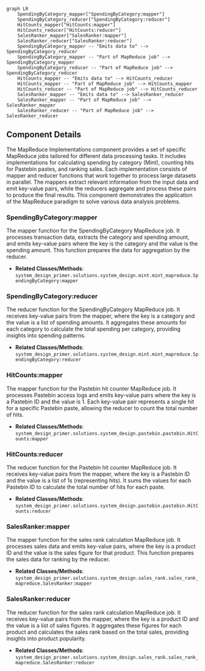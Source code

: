 ```mermaid
graph LR
    SpendingByCategory_mapper["SpendingByCategory:mapper"]
    SpendingByCategory_reducer["SpendingByCategory:reducer"]
    HitCounts_mapper["HitCounts:mapper"]
    HitCounts_reducer["HitCounts:reducer"]
    SalesRanker_mapper["SalesRanker:mapper"]
    SalesRanker_reducer["SalesRanker:reducer"]
    SpendingByCategory_mapper -- "Emits data to" --> SpendingByCategory_reducer
    SpendingByCategory_mapper -- "Part of MapReduce job" --> SpendingByCategory_mapper
    SpendingByCategory_reducer -- "Part of MapReduce job" --> SpendingByCategory_reducer
    HitCounts_mapper -- "Emits data to" --> HitCounts_reducer
    HitCounts_mapper -- "Part of MapReduce job" --> HitCounts_mapper
    HitCounts_reducer -- "Part of MapReduce job" --> HitCounts_reducer
    SalesRanker_mapper -- "Emits data to" --> SalesRanker_reducer
    SalesRanker_mapper -- "Part of MapReduce job" --> SalesRanker_mapper
    SalesRanker_reducer -- "Part of MapReduce job" --> SalesRanker_reducer
```

## Component Details

The MapReduce Implementations component provides a set of specific MapReduce jobs tailored for different data processing tasks. It includes implementations for calculating spending by category (Mint), counting hits for Pastebin pastes, and ranking sales. Each implementation consists of mapper and reducer functions that work together to process large datasets in parallel. The mappers extract relevant information from the input data and emit key-value pairs, while the reducers aggregate and process these pairs to produce the final results. This component demonstrates the application of the MapReduce paradigm to solve various data analysis problems.

### SpendingByCategory:mapper
The mapper function for the SpendingByCategory MapReduce job. It processes transaction data, extracts the category and spending amount, and emits key-value pairs where the key is the category and the value is the spending amount. This function prepares the data for aggregation by the reducer.
- **Related Classes/Methods**: `system_design_primer.solutions.system_design.mint.mint_mapreduce.SpendingByCategory:mapper`

### SpendingByCategory:reducer
The reducer function for the SpendingByCategory MapReduce job. It receives key-value pairs from the mapper, where the key is a category and the value is a list of spending amounts. It aggregates these amounts for each category to calculate the total spending per category, providing insights into spending patterns.
- **Related Classes/Methods**: `system_design_primer.solutions.system_design.mint.mint_mapreduce.SpendingByCategory:reducer`

### HitCounts:mapper
The mapper function for the Pastebin hit counter MapReduce job. It processes Pastebin access logs and emits key-value pairs where the key is a Pastebin ID and the value is 1. Each key-value pair represents a single hit for a specific Pastebin paste, allowing the reducer to count the total number of hits.
- **Related Classes/Methods**: `system_design_primer.solutions.system_design.pastebin.pastebin.HitCounts:mapper`

### HitCounts:reducer
The reducer function for the Pastebin hit counter MapReduce job. It receives key-value pairs from the mapper, where the key is a Pastebin ID and the value is a list of 1s (representing hits). It sums the values for each Pastebin ID to calculate the total number of hits for each paste.
- **Related Classes/Methods**: `system_design_primer.solutions.system_design.pastebin.pastebin.HitCounts:reducer`

### SalesRanker:mapper
The mapper function for the sales rank calculation MapReduce job. It processes sales data and emits key-value pairs, where the key is a product ID and the value is the sales figure for that product. This function prepares the sales data for ranking by the reducer.
- **Related Classes/Methods**: `system_design_primer.solutions.system_design.sales_rank.sales_rank_mapreduce.SalesRanker:mapper`

### SalesRanker:reducer
The reducer function for the sales rank calculation MapReduce job. It receives key-value pairs from the mapper, where the key is a product ID and the value is a list of sales figures. It aggregates these figures for each product and calculates the sales rank based on the total sales, providing insights into product popularity.
- **Related Classes/Methods**: `system_design_primer.solutions.system_design.sales_rank.sales_rank_mapreduce.SalesRanker:reducer`
